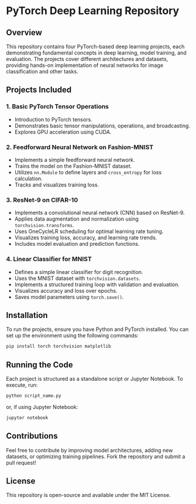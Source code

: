 # PyTorch Deep Learning Repository

## Overview
This repository contains four PyTorch-based deep learning projects, each demonstrating fundamental concepts in deep learning, model training, and evaluation. The projects cover different architectures and datasets, providing hands-on implementation of neural networks for image classification and other tasks.

## Projects Included

### 1. **Basic PyTorch Tensor Operations**
- Introduction to PyTorch tensors.
- Demonstrates basic tensor manipulations, operations, and broadcasting.
- Explores GPU acceleration using CUDA.

### 2. **Feedforward Neural Network on Fashion-MNIST**
- Implements a simple feedforward neural network.
- Trains the model on the Fashion-MNIST dataset.
- Utilizes `nn.Module` to define layers and `cross_entropy` for loss calculation.
- Tracks and visualizes training loss.

### 3. **ResNet-9 on CIFAR-10**
- Implements a convolutional neural network (CNN) based on ResNet-9.
- Applies data augmentation and normalization using `torchvision.transforms`.
- Uses OneCycleLR scheduling for optimal learning rate tuning.
- Visualizes training loss, accuracy, and learning rate trends.
- Includes model evaluation and prediction functions.

### 4. **Linear Classifier for MNIST**
- Defines a simple linear classifier for digit recognition.
- Uses the MNIST dataset with `torchvision.datasets`.
- Implements a structured training loop with validation and evaluation.
- Visualizes accuracy and loss over epochs.
- Saves model parameters using `torch.save()`.

## Installation
To run the projects, ensure you have Python and PyTorch installed. You can set up the environment using the following commands:

```bash
pip install torch torchvision matplotlib
```

## Running the Code
Each project is structured as a standalone script or Jupyter Notebook. To execute, run:

```bash
python script_name.py
```

or, if using Jupyter Notebook:

```bash
jupyter notebook
```

## Contributions
Feel free to contribute by improving model architectures, adding new datasets, or optimizing training pipelines. Fork the repository and submit a pull request!

## License
This repository is open-source and available under the MIT License.

